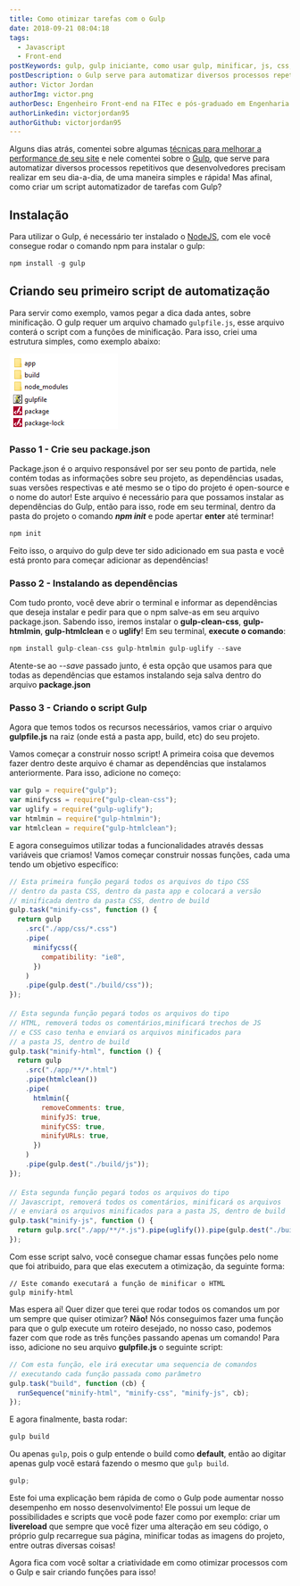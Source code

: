 ```yaml
---
title: Como otimizar tarefas com o Gulp
date: 2018-09-21 08:04:18
tags:
  - Javascript
  - Front-end
postKeywords: gulp, gulp iniciante, como usar gulp, minificar, js, css, como criar um gulp, dicas gulp, otimizar gulp
postDescription: o Gulp serve para automatizar diversos processos repetitivos que desenvolvedores precisam realizar em seu dia-a-dia, de uma maneira simples e rápida! Mas afinal, como criar um script automatizador de tarefas com Gulp?
author: Victor Jordan
authorImg: victor.png
authorDesc: Engenheiro Front-end na FITec e pós-graduado em Engenharia de Software pela PUC-MG e formado em Banco de Dados pela Fatec, apaixonado por usabilidade, performance e UX!
authorLinkedin: victorjordan95
authorGithub: victorjordan95
---
```


Alguns dias atrás, comentei sobre algumas [técnicas para melhorar a performance de seu site](https://backefront.com.br/como-otimizar-meu-site/) e nele comentei sobre o [Gulp](https://gulpjs.com/), que serve para automatizar diversos processos repetitivos que desenvolvedores precisam realizar em seu dia-a-dia, de uma maneira simples e rápida! Mas afinal, como criar um script automatizador de tarefas com Gulp?

## Instalação

Para utilizar o Gulp, é necessário ter instalado o [NodeJS](https://nodejs.org/en/), com ele você consegue rodar o comando npm para instalar o gulp:

```javascript
npm install -g gulp
```

## Criando seu primeiro script de automatização

Para servir como exemplo, vamos pegar a dica dada antes, sobre minificação. O gulp requer um arquivo chamado `gulpfile.js`, esse arquivo conterá o script com a funções de minificação. Para isso, criei uma estrutura simples, como exemplo abaixo:

![Estrutura de Arquivos - Gulp](/posts/gulp-estrutura-pasta.png)

<!-- more -->

### Passo 1 - Crie seu package.json

Package.json é o arquivo responsável por ser seu ponto de partida, nele contém todas as informações sobre seu projeto, as dependências usadas, suas versões respectivas e até mesmo se o tipo do projeto é open-source e o nome do autor!
Este arquivo é necessário para que possamos instalar as dependências do Gulp, então para isso, rode em seu terminal, dentro da pasta do projeto o comando **_npm init_** e pode apertar **enter** até terminar!

```javascript
npm init
```

Feito isso, o arquivo do gulp deve ter sido adicionado em sua pasta e você está pronto para começar adicionar as dependências!

### Passo 2 - Instalando as dependências

Com tudo pronto, você deve abrir o terminal e informar as dependências que deseja instalar e pedir para que o npm salve-as em seu arquivo package.json. Sabendo isso, iremos instalar o **gulp-clean-css**, **gulp-htmlmin**, **gulp-htmlclean** e o **uglify**! Em seu terminal, **execute o comando**:

```javascript
npm install gulp-clean-css gulp-htmlmin gulp-uglify --save
```

Atente-se ao _--save_ passado junto, é esta opção que usamos para que todas as dependências que estamos instalando seja salva dentro do arquivo **package.json**

### Passo 3 - Criando o script Gulp

Agora que temos todos os recursos necessários, vamos criar o arquivo **gulpfile.js** na raiz (onde está a pasta app, build, etc) do seu projeto.

Vamos começar a construir nosso script! A primeira coisa que devemos fazer dentro deste arquivo é chamar as dependências que instalamos anteriormente. Para isso, adicione no começo:

```javascript
var gulp = require("gulp");
var minifycss = require("gulp-clean-css");
var uglify = require("gulp-uglify");
var htmlmin = require("gulp-htmlmin");
var htmlclean = require("gulp-htmlclean");
```

E agora conseguimos utilizar todas a funcionalidades através dessas variáveis que criamos! Vamos começar construir nossas funções, cada uma tendo um objetivo específico:

```javascript
// Esta primeira função pegará todos os arquivos do tipo CSS
// dentro da pasta CSS, dentro da pasta app e colocará a versão
// minificada dentro da pasta CSS, dentro de build
gulp.task("minify-css", function () {
  return gulp
    .src("./app/css/*.css")
    .pipe(
      minifycss({
        compatibility: "ie8",
      })
    )
    .pipe(gulp.dest("./build/css"));
});

// Esta segunda função pegará todos os arquivos do tipo
// HTML, removerá todos os comentários,minificará trechos de JS
// e CSS caso tenha e enviará os arquivos minificados para
// a pasta JS, dentro de build
gulp.task("minify-html", function () {
  return gulp
    .src("./app/**/*.html")
    .pipe(htmlclean())
    .pipe(
      htmlmin({
        removeComments: true,
        minifyJS: true,
        minifyCSS: true,
        minifyURLs: true,
      })
    )
    .pipe(gulp.dest("./build/js"));
});

// Esta segunda função pegará todos os arquivos do tipo
// Javascript, removerá todos os comentários, minificará os arquivos
// e enviará os arquivos minificados para a pasta JS, dentro de build
gulp.task("minify-js", function () {
  return gulp.src("./app/**/*.js").pipe(uglify()).pipe(gulp.dest("./build"));
});
```

Com esse script salvo, você consegue chamar essas funções pelo nome que foi atribuido, para que elas executem a otimização, da seguinte forma:

```
// Este comando executará a função de minificar o HTML
gulp minify-html
```

Mas espera aí! Quer dizer que terei que rodar todos os comandos um por um sempre que quiser otimizar? **Não!**
Nós conseguimos fazer uma função para que o gulp execute um roteiro desejado, no nosso caso, podemos fazer com que rode as três funções passando apenas um comando! Para isso, adicione no seu arquivo **gulpfile.js** o seguinte script:

```javascript
// Com esta função, ele irá executar uma sequencia de comandos
// executando cada função passada como parâmetro
gulp.task("build", function (cb) {
  runSequence("minify-html", "minify-css", "minify-js", cb);
});
```

E agora finalmente, basta rodar:

```javascript
gulp build
```

Ou apenas `gulp`, pois o gulp entende o build como **default**, então ao digitar apenas gulp você estará fazendo o mesmo que `gulp build`.

```javascript
gulp;
```

Este foi uma explicação bem rápida de como o Gulp pode aumentar nosso desempenho em nosso desenvolvimento! Ele possui um leque de possibilidades e scripts que você pode fazer como por exemplo: criar um **livereload** que sempre que você fizer uma alteração em seu código, o próprio gulp recarregue sua página, minificar todas as imagens do projeto, entre outras diversas coisas!

Agora fica com você soltar a criatividade em como otimizar processos com o Gulp e sair criando funções para isso!
